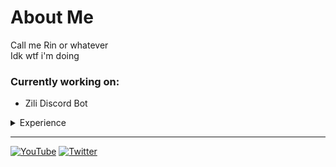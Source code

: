 # About Me
Call me Rin or whatever <br>
Idk wtf i'm doing

### Currently working on:
- Zili Discord Bot

<details> <summary> Experience </summary>
	<h2> Languages </h2>
		<ul>
			<li> Scratch </li>
			<li> Javascript </li>
			<ul>
				<li> Node.js </li>
			</ul>
			<li> Python </li>
			<ul>
				<li> GDScript </li>
			</ul>
		</ul>
	<h2> Courses </h2>
		<ul>
			<li> Project Lead the Way: Intro to Engineering and Design (2021-2022) </li>
			<li> Project Lead the Way: Principles of Engineering (2022-2023) </li>
			<li> AP Computer Science A (2023-2024) </li>
		</ul>
	<h2> Projects </h2>
		<h3> Discord Bots </h3>
			<h4> Teto Bot / Koharu Chirin </h4>
				Language: Node.js
				<ul>
					<li> Play music in voice channels  </li>
					<li> Utilizes many API's </li>
					<li> Banned word censorship  </li>
				</ul>
			<h4> EggAI </h4>
				Language: Python
				AI Bot trained on Discord conversations
				<ul>
					<li> Made with Tensorflow </li>
					<li> Can connect to a voice channel and speak </li>
				</ul>
</details>

---
[![YouTube](https://img.shields.io/badge/YouTube-%23FF0000.svg?style=for-the-badge&logo=YouTube&logoColor=white)](https://www.youtube.com/channel/UCzE6B1z9oA2k8ePCPEWKvwA)
[![Twitter](https://img.shields.io/badge/Twitter-%231DA1F2.svg?style=for-the-badge&logo=Twitter&logoColor=white)](https://twitter.com/RCosmoto)
